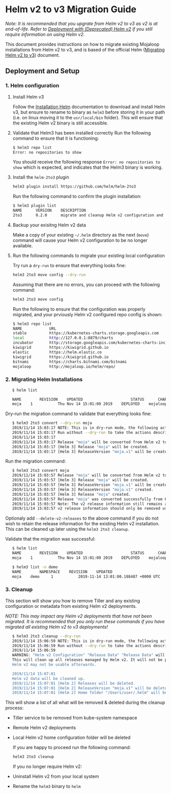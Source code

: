 # Helm v2 to v3 Migration Guide

_Note: It is recommended that you upgrate from Helm v2 to v3 as v2 is at end-of-life. Refer to_ [_Deployment with \(Deprecated\) Helm v2_](helm-legacy-deployment.md) _if you still require information on using Helm v2._

This document provides instructions on how to migrate existing Mojaloop installations from Helm v2 to v3, and is based of the official Helm \([Migrating Helm v2 to v3](https://helm.sh/docs/topics/v2_v3_migration/)\) document.

## Deployment and Setup

### 1. Helm configuration

1. Install Helm v3

   Follow the [Installation Helm](https://helm.sh/docs/intro/install/) documentation to download and install Helm v3, but ensure to rename to binary as `helm3` before storing it in your path \(i.e. on linux moving it to the `usr/local/bin` folder\). This will ensure that the existing Helm v2 binary is still accessible.

2. Validate that Helm3 has been installed correctly Run the following command to ensure that it is functioning:

   ```bash
   $ helm3 repo list
   Error: no repositories to show
   ```

   You should receive the following response `Error: no repositories to show` which is expected, and indicates that the Helm3 binary is working.

3. Install the `helm-2to3` plugin

   ```bash
   helm3 plugin install https://github.com/helm/helm-2to3
   ```

   Run the following command to confirm the plugin installation:

   ```bash
   $ helm3 plugin list
   NAME      VERSION    DESCRIPTION
   2to3      0.2.0      migrate and cleanup Helm v2 configuration and releases in-place to Helm v3
   ```

4. Backup your exisitng Helm v2 data

   Make a copy of your existing `~/.helm` directory as the next \(`move`\) command will cause your Helm v2 configuration to be no longer available.

5. Run the following commands to migrate your existing local configuration

   Try run a `dry-run` to ensure that everything looks fine:

   ```bash
   helm3 2to3 move config --dry-run
   ```

   Assuming that there are no errors, you can proceed with the following command:

   ```bash
   helm3 2to3 move config
   ```

   Run the following to ensure that the configuration was properly migrated, and your prviously Helm v2 configured repo config is shown:

   ```bash
   $ helm3 repo list
   NAME            URL
   stable          https://kubernetes-charts.storage.googleapis.com
   local           http://127.0.0.1:8879/charts
   incubator       http://storage.googleapis.com/kubernetes-charts-incubator
   kiwigrid        https://kiwigrid.github.io
   elastic         https://helm.elastic.co
   kiwigrid        https://kiwigrid.github.io
   bitnami         https://charts.bitnami.com/bitnami
   mojaloop        http://mojaloop.io/helm/repo/
   ```

### 2. Migrating Helm Installations

```bash
   $ helm list

   NAME        REVISION    UPDATED                     STATUS      CHART               APP VERSION    NAMESPACE
   moja    1           Thu Nov 14 15:01:00 2019    DEPLOYED    mojaloop-10.4.0    v10.4.0         demo
```

Dry-run the migration command to validate that everything looks fine:

```bash
   $ helm3 2to3 convert --dry-run moja
   2019/11/14 15:03:17 NOTE: This is in dry-run mode, the following actions will not be executed.
   2019/11/14 15:03:17 Run without --dry-run to take the actions described below:
   2019/11/14 15:03:17
   2019/11/14 15:03:17 Release "moja" will be converted from Helm v2 to Helm v3.
   2019/11/14 15:03:17 [Helm 3] Release "moja" will be created.
   2019/11/14 15:03:17 [Helm 3] ReleaseVersion "moja.v1" will be created.
```

Run the migration command:

```bash
   $ helm3 2to3 convert moja
   2019/11/14 15:03:57 Release "moja" will be converted from Helm v2 to Helm v3.
   2019/11/14 15:03:57 [Helm 3] Release "moja" will be created.
   2019/11/14 15:03:57 [Helm 3] ReleaseVersion "moja.v1" will be created.
   2019/11/14 15:03:57 [Helm 3] ReleaseVersion "moja.v1" created.
   2019/11/14 15:03:57 [Helm 3] Release "moja" created.
   2019/11/14 15:03:57 Release "moja" was converted successfully from Helm v2 to Helm v3.
   2019/11/14 15:03:57 Note: The v2 release information still remains and should be removed to avoid conflicts with the migrated v3 release.
   2019/11/14 15:03:57 v2 release information should only be removed using `helm 2to3` cleanup and when all releases have been migrated over.
```

Optionaly add `--delete-v2-releases` to the above command if you do not wish to retain the release information for the existing Helm v2 installation. This can be cleaned up later using the `helm3 2to3 cleanup`.

Validate that the migration was successful:

```bash
   $ helm list
   NAME        REVISION    UPDATED                     STATUS      CHART               APP VERSION    NAMESPACE
   moja    1           Thu Nov 14 15:01:00 2019    DEPLOYED    mojaloop-10.4.0    v10.4.0         demo

   $ helm3 list -n demo
   NAME        NAMESPACE    REVISION    UPDATED                                 STATUS      CHART               APP VERSION
   moja    demo     1           2019-11-14 13:01:00.188487 +0000 UTC    deployed    mojaloop-10.4.0    10.4.0
```

### 3. Cleanup

This section will show you how to remove Tiller and any existing configuration or metadata from existing Helm v2 deployments.

_NOTE: This may impact any Helm v2 deployments that have not been migrated. It is recommended that you only run these commands if you have migrated all existing Helm v2 to v3 deployments!_

```bash
   $ helm3 2to3 cleanup --dry-run
   2019/11/14 15:06:59 NOTE: This is in dry-run mode, the following actions will not be executed.
   2019/11/14 15:06:59 Run without --dry-run to take the actions described below:
   2019/11/14 15:06:59
   WARNING: "Helm v2 Configuration" "Release Data" "Release Data" will be removed.
   This will clean up all releases managed by Helm v2. It will not be possible to restore them if you haven't made a backup of the releases.
   Helm v2 may not be usable afterwards.

   2019/11/14 15:07:01
   Helm v2 data will be cleaned up.
   2019/11/14 15:07:01 [Helm 2] Releases will be deleted.
   2019/11/14 15:07:01 [Helm 2] ReleaseVersion "moja.v1" will be deleted.
   2019/11/14 15:07:01 [Helm 2] Home folder "/Users/user/.helm" will be deleted.
```

This will show a list of all what will be removed & deleted during the cleanup process:

* Tiller service to be removed from kube-system namespace
* Remote Helm v2 deployments
* Local Helm v2 home configuration folder will be deleted

  If you are happy to proceed run the following command:

  ```bash
  helm3 2to3 cleanup
  ```

  If you no longer require Helm v2:

* Uninstall Helm v2 from your local system
* Rename the `helm3` binary to `helm`


